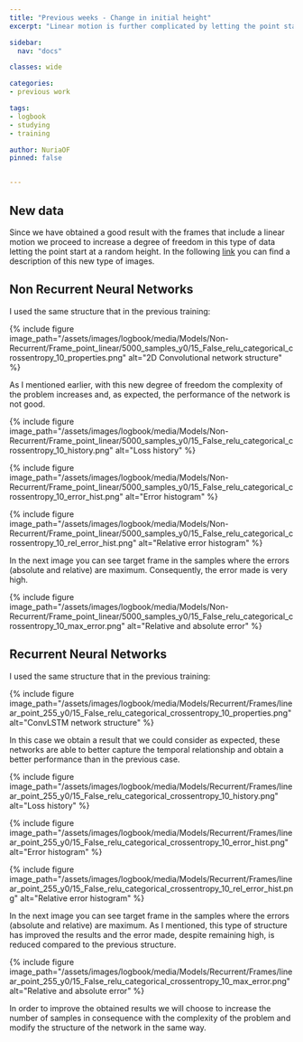 ```yaml
---
title: "Previous weeks - Change in initial height"
excerpt: "Linear motion is further complicated by letting the point start at a random height."

sidebar:
  nav: "docs"

classes: wide

categories:
- previous work

tags:
- logbook
- studying
- training

author: NuriaOF
pinned: false


---
```


## New data
Since we have obtained a good result with the frames that include a linear motion we proceed to increase a degree of freedom in this type of data letting the point start at a random height. In the following [link](https://roboticslaburjc.github.io/2017-tfm-nuria-oyaga/previous%20work/datasets/) you can find a description of this new type of images.

## Non Recurrent Neural Networks 
I used the same structure that in the previous training:

{% include figure image_path="/assets/images/logbook/media/Models/Non-Recurrent/Frame_point_linear/5000_samples_y0/15_False_relu_categorical_crossentropy_10_properties.png" alt="2D Convolutional network structure" %}

As I mentioned earlier, with this new degree of freedom the complexity of the problem increases and, as expected, the performance of the network is not good.

{% include figure image_path="/assets/images/logbook/media/Models/Non-Recurrent/Frame_point_linear/5000_samples_y0/15_False_relu_categorical_crossentropy_10_history.png" alt="Loss history" %}

{% include figure image_path="/assets/images/logbook/media/Models/Non-Recurrent/Frame_point_linear/5000_samples_y0/15_False_relu_categorical_crossentropy_10_error_hist.png" alt="Error histogram" %}

{% include figure image_path="/assets/images/logbook/media/Models/Non-Recurrent/Frame_point_linear/5000_samples_y0/15_False_relu_categorical_crossentropy_10_rel_error_hist.png" alt="Relative error histogram" %}

In the next image you can see target frame in the samples where the errors (absolute and relative) are maximum. Consequently, the error made is very high.

{% include figure image_path="/assets/images/logbook/media/Models/Non-Recurrent/Frame_point_linear/5000_samples_y0/15_False_relu_categorical_crossentropy_10_max_error.png" alt="Relative and absolute error" %}


## Recurrent Neural Networks
I used the same structure that in the previous training:

{% include figure image_path="/assets/images/logbook/media/Models/Recurrent/Frames/linear_point_255_y0/15_False_relu_categorical_crossentropy_10_properties.png" alt="ConvLSTM network structure" %}

In this case we obtain a result that we could consider as expected, these networks are able to better capture the temporal relationship and obtain a better performance than in the previous case.

{% include figure image_path="/assets/images/logbook/media/Models/Recurrent/Frames/linear_point_255_y0/15_False_relu_categorical_crossentropy_10_history.png" alt="Loss history" %}

{% include figure image_path="/assets/images/logbook/media/Models/Recurrent/Frames/linear_point_255_y0/15_False_relu_categorical_crossentropy_10_error_hist.png" alt="Error histogram" %}

{% include figure image_path="/assets/images/logbook/media/Models/Recurrent/Frames/linear_point_255_y0/15_False_relu_categorical_crossentropy_10_rel_error_hist.png" alt="Relative error histogram" %}

In the next image you can see target frame in the samples where the errors (absolute and relative) are maximum. As I mentioned, this type of structure has improved the results and the error made, despite remaining high, is reduced compared to the previous structure.

{% include figure image_path="/assets/images/logbook/media/Models/Recurrent/Frames/linear_point_255_y0/15_False_relu_categorical_crossentropy_10_max_error.png" alt="Relative and absolute error" %}

In order to improve the obtained results we will choose to increase the number of samples in consequence with the complexity of the problem and modify the structure of the network in the same way.

